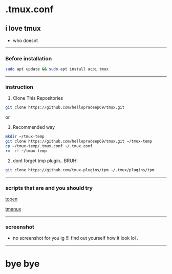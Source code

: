 # .tmux.conf

## i love tmux

- who doesnt

---

### Before installation

```bash
sudo apt update && sudo apt install acpi tmux
```

---

### instruction

1. Clone This Repositories

```bash
git clone https://github.com/hellopradeep69/tmux.git
```

or

1. Recommended way

```bash
mkdir ~/tmux-temp
git clone https://github.com/hellopradeep69/tmux.git ~/tmux-temp
cp ~/tmux-temp/.tmux.conf ~/.tmux.conf
rm -rf ~/tmux-temp
```

2. dont forget tmp plugin.. BRUH!

```bash
git clone https://github.com/tmux-plugins/tpm ~/.tmux/plugins/tpm
```

---

### scripts that are and you should try

[topen](https://github.com/hellopradeep69/topen.git)

[tmenux](https://github.com/hellopradeep69/Tmenux.git)

---

### screenshot

- no screenshot for you ig !!! find out yourself how it look lol .

---

# bye bye
